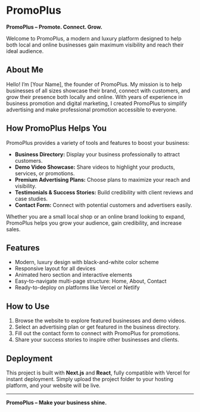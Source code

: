 # PromoPlus

**PromoPlus – Promote. Connect. Grow.**

Welcome to PromoPlus, a modern and luxury platform designed to help both local and online businesses gain maximum visibility and reach their ideal audience.

## About Me

Hello! I’m [Your Name], the founder of PromoPlus. My mission is to help businesses of all sizes showcase their brand, connect with customers, and grow their presence both locally and online. With years of experience in business promotion and digital marketing, I created PromoPlus to simplify advertising and make professional promotion accessible to everyone.

## How PromoPlus Helps You

PromoPlus provides a variety of tools and features to boost your business:

- **Business Directory:** Display your business professionally to attract customers.  
- **Demo Video Showcase:** Share videos to highlight your products, services, or promotions.  
- **Premium Advertising Plans:** Choose plans to maximize your reach and visibility.  
- **Testimonials & Success Stories:** Build credibility with client reviews and case studies.  
- **Contact Form:** Connect with potential customers and advertisers easily.

Whether you are a small local shop or an online brand looking to expand, PromoPlus helps you grow your audience, gain credibility, and increase sales.

## Features

- Modern, luxury design with black-and-white color scheme  
- Responsive layout for all devices  
- Animated hero section and interactive elements  
- Easy-to-navigate multi-page structure: Home, About, Contact  
- Ready-to-deploy on platforms like Vercel or Netlify  

## How to Use

1. Browse the website to explore featured businesses and demo videos.  
2. Select an advertising plan or get featured in the business directory.  
3. Fill out the contact form to connect with PromoPlus for promotions.  
4. Share your success stories to inspire other businesses and clients.  

## Deployment

This project is built with **Next.js** and **React**, fully compatible with Vercel for instant deployment. Simply upload the project folder to your hosting platform, and your website will be live.  

---

**PromoPlus – Make your business shine.**
